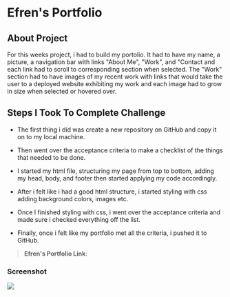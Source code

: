 # Efren's Portfolio

## About Project 

For this weeks project, i had to build my portolio. It had to have my name, a picture, a navigation bar with links "About Me", "Work", and "Contact and each link had to scroll to corresponding section when selected. The "Work" section had to have images of my recent work with links that would take the user to a deployed website exhibiting my work and each image had to grow in size when selected or hovered over.

## Steps I Took To Complete Challenge 

* The first thing i did was create a new repository on GitHub and copy it on to my local machine.


* Then went over the acceptance criteria to make a checklist of the things that needed to be done.

* I started my html file, structuring my page from top to bottom, adding my head, body, and footer then started applying my code accordingly.

* After i felt like i had a good html structure, i started styling with css adding background colors, images etc.

* Once I finished styling with css, i went over the acceptance criteria and made sure i checked everything off the list.

* Finally, once i felt like my portfolio met all the criteria, i pushed it to GitHub.

> **Efren's Portfolio Link**: 

### Screenshot
<img src="./">